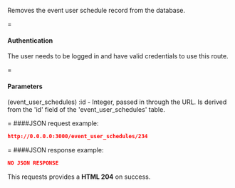 <!-- --- title: DELETE /event_user_schedules/:id -->

Removes the event user schedule record from the database. 

=
#### Authentication

The user needs to be logged in and have valid credentials to use this route.

=
#### Parameters

(event_user_schedules) :id - Integer, passed in through the URL. Is derived from the 'id' field of the 'event_user_schedules' table.

=
####JSON request example:
```json
http://0.0.0.0:3000/event_user_schedules/234
```

=
####JSON response example:

```json
NO JSON RESPONSE
```

This requests provides a <strong>HTML 204</strong> on success.